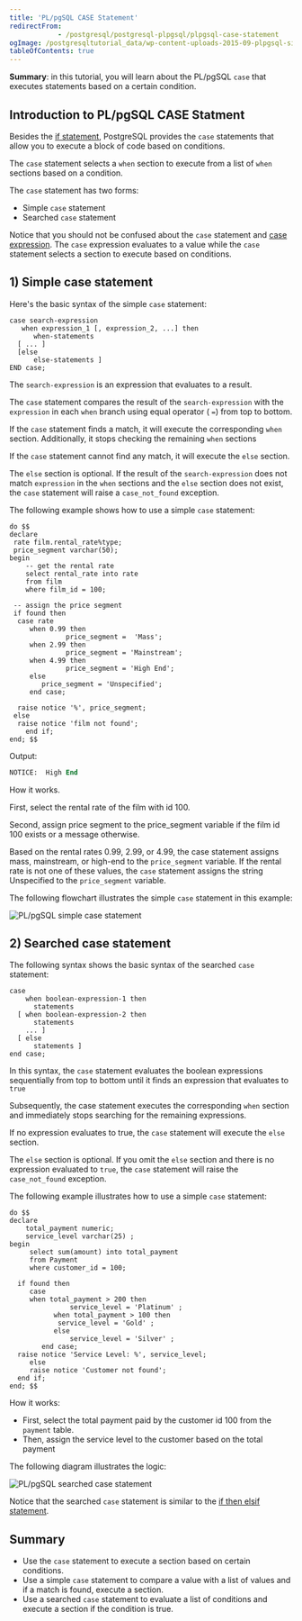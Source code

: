 ```yaml
---
title: 'PL/pgSQL CASE Statement'
redirectFrom: 
            - /postgresql/postgresql-plpgsql/plpgsql-case-statement
ogImage: /postgresqltutorial_data/wp-content-uploads-2015-09-plpgsql-simple-case-statement.png
tableOfContents: true
---
```


**Summary**: in this tutorial, you will learn about the PL/pgSQL `case` that executes statements based on a certain condition.

## Introduction to PL/pgSQL CASE Statment

Besides the [if statement](/postgresql/postgresql-plpgsql/plpgsql-if-else-statements), PostgreSQL provides the `case` statements that allow you to execute a block of code based on conditions.

The `case` statement selects a `when` section to execute from a list of `when` sections based on a condition.

The `case` statement has two forms:

- Simple `case` statement
- Searched `case` statement

Notice that you should not be confused about the `case` statement and [case expression](/postgresql/postgresql-case). The `case` expression evaluates to a value while the `case` statement selects a section to execute based on conditions.

## 1) Simple case statement

Here's the basic syntax of the simple `case` statement:

```
case search-expression
   when expression_1 [, expression_2, ...] then
      when-statements
  [ ... ]
  [else
      else-statements ]
END case;
```

The `search-expression` is an expression that evaluates to a result.

The `case` statement compares the result of the `search-expression` with the `expression` in each `when` branch using equal operator ( `=`) from top to bottom.

If the `case` statement finds a match, it will execute the corresponding `when` section. Additionally, it stops checking the remaining `when` sections

If the `case` statement cannot find any match, it will execute the `else` section.

The `else` section is optional. If the result of the `search-expression` does not match `expression` in the `when` sections and the `else` section does not exist, the `case` statement will raise a `case_not_found` exception.

The following example shows how to use a simple `case` statement:

```
do $$
declare
 rate film.rental_rate%type;
 price_segment varchar(50);
begin
    -- get the rental rate
    select rental_rate into rate
    from film
    where film_id = 100;

 -- assign the price segment
 if found then
  case rate
     when 0.99 then
              price_segment =  'Mass';
     when 2.99 then
              price_segment = 'Mainstream';
     when 4.99 then
              price_segment = 'High End';
     else
        price_segment = 'Unspecified';
     end case;

  raise notice '%', price_segment;
 else
  raise notice 'film not found';
    end if;
end; $$
```

Output:

```sql
NOTICE:  High End
```

How it works.

First, select the rental rate of the film with id 100.

Second, assign price segment to the price_segment variable if the film id 100 exists or a message otherwise.

Based on the rental rates 0.99, 2.99, or 4.99, the case statement assigns mass, mainstream, or high-end to the `price_segment` variable. If the rental rate is not one of these values, the `case` statement assigns the string Unspecified to the `price_segment` variable.

The following flowchart illustrates the simple `case` statement in this example:

![PL/pgSQL simple case statement](/postgresqltutorial_data/wp-content-uploads-2015-09-plpgsql-simple-case-statement.png)

## 2) Searched case statement

The following syntax shows the basic syntax of the searched `case` statement:

```
case
    when boolean-expression-1 then
      statements
  [ when boolean-expression-2 then
      statements
    ... ]
  [ else
      statements ]
end case;
```

In this syntax, the `case` statement evaluates the boolean expressions sequentially from top to bottom until it finds an expression that evaluates to `true`

Subsequently, the case statement executes the corresponding `when` section and immediately stops searching for the remaining expressions.

If no expression evaluates to true, the `case` statement will execute the `else` section.

The `else` section is optional. If you omit the `else` section and there is no expression evaluated to `true`, the `case` statement will raise the `case_not_found` exception.

The following example illustrates how to use a simple `case` statement:

```
do $$
declare
    total_payment numeric;
    service_level varchar(25) ;
begin
     select sum(amount) into total_payment
     from Payment
     where customer_id = 100;

  if found then
     case
     when total_payment > 200 then
               service_level = 'Platinum' ;
           when total_payment > 100 then
            service_level = 'Gold' ;
           else
               service_level = 'Silver' ;
        end case;
  raise notice 'Service Level: %', service_level;
     else
     raise notice 'Customer not found';
  end if;
end; $$
```

How it works:

- First, select the total payment paid by the customer id 100 from the `payment` table.
- Then, assign the service level to the customer based on the total payment

The following diagram illustrates the logic:

![PL/pgSQL searched case statement](/postgresqltutorial_data/wp-content-uploads-2015-09-plpgsql-searched-case-statement.png)

Notice that the searched `case` statement is similar to the [if then elsif statement](/postgresql/postgresql-plpgsql/plpgsql-if-else-statements).

## Summary

- Use the `case` statement to execute a section based on certain conditions.
- Use a simple `case` statement to compare a value with a list of values and if a match is found, execute a section.
- Use a searched `case` statement to evaluate a list of conditions and execute a section if the condition is true.
